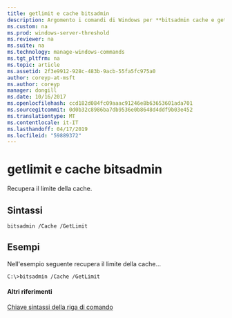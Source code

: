 ```yaml
---
title: getlimit e cache bitsadmin
description: Argomento i comandi di Windows per **bitsadmin cache e getlimit** -recupera il limite della cache.
ms.custom: na
ms.prod: windows-server-threshold
ms.reviewer: na
ms.suite: na
ms.technology: manage-windows-commands
ms.tgt_pltfrm: na
ms.topic: article
ms.assetid: 2f3e9912-928c-483b-9acb-55fa5fc975a0
author: coreyp-at-msft
ms.author: coreyp
manager: dongill
ms.date: 10/16/2017
ms.openlocfilehash: ccd182d084fc09aaac91246e8b63653601ada701
ms.sourcegitcommit: 0d0b32c8986ba7db9536e0b8648d4ddf9b03e452
ms.translationtype: MT
ms.contentlocale: it-IT
ms.lasthandoff: 04/17/2019
ms.locfileid: "59889372"
---
```

# <a name="bitsadmin-cache-and-getlimit"></a>getlimit e cache bitsadmin



Recupera il limite della cache.

## <a name="syntax"></a>Sintassi

```
bitsadmin /Cache /GetLimit 
```

## <a name="BKMK_examples"></a>Esempi

Nell'esempio seguente recupera il limite della cache...
```
C:\>bitsadmin /Cache /GetLimit 
```

#### <a name="additional-references"></a>Altri riferimenti

[Chiave sintassi della riga di comando](command-line-syntax-key.md)